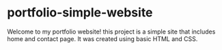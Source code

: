 # portfolio-simple-website

Welcome to my portfolio website! this project is a simple site that includes home and contact page. It was created using basic HTML and CSS.
